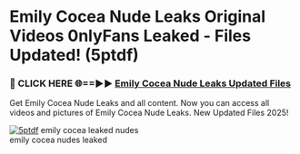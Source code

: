 # Emily Cocea Nude Leaks Original Videos 0nlyFans Leaked - Files Updated! (5ptdf)

<h3>🔴 CLICK HERE 🌐==►► <a href="https://tinyurl.com/5h6xmrr3" rel="nofollow">Emily Cocea Nude Leaks Updated Files</a></h3>

Get Emily Cocea Nude Leaks and all content. Now you can access all videos and pictures of Emily Cocea Nude Leaks. New Updated Files 2025!

[![5ptdf](https://i.imgur.com/KVD873Z.gif)](https://tinyurl.com/5h6xmrr3)
emily cocea leaked nudes<br>
emily cocea nudes leaked